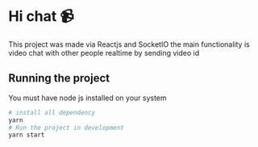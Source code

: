 # Hi chat 📹

This project was made via Reactjs and SocketIO the main functionality is video chat with other people realtime by sending video id 

## Running the project 

You must have node js installed on your system

```bash
# install all dependency  
yarn
# Run the project in development 
yarn start
```
